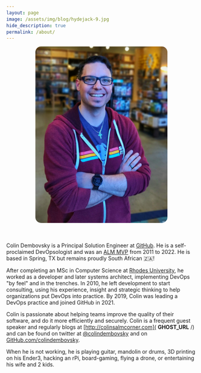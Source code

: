 ```yaml
---
layout: page
image: /assets/img/blog/hydejack-9.jpg
hide_description: true
permalink: /about/
---
```

<div style="text-align: center">
    <img src="/assets/images/2020/4/23177_profile_mox.jpg" alt loading="lazy" width="350" style="border-radius: 15px;">
</div>

<br/><br/>
Colin Dembovsky is a Principal Solution Engineer at [GitHub](https://github.com). He is a self-proclaimed DevOpsologist and was an [ALM MVP](https://mvp.microsoft.com/en-us/mvp/Colin%20Dembovsky-4034924) from 2011 to 2022. He is based in Spring, TX but remains proudly South African 🇿🇦!

After completing an MSc in Computer Science at [Rhodes University](http://www.ru.ac.za/), he worked as a developer and later systems architect, implementing DevOps "by feel" and in the trenches. In 2010, he left development to start consulting, using his experience, insight and strategic thinking to help organizations put DevOps into practice. By 2019, Colin was leading a DevOps practice and joined GitHub in 2021.

Colin is passionate about helping teams improve the quality of their software, and do it more efficiently and securely. Colin is a frequent guest speaker and regularly blogs at [http://colinsalmcorner.com]( __GHOST_URL__ /) and can be found on twitter at [@colindembovsky](https://twitter.com/colindembovsky) and on [GitHub.com/colindembovsky](https://github.com/colindembovsky).

When he is not working, he is playing guitar, mandolin or drums, 3D printing on his Ender3, hacking an rPi, board-gaming, flying a drone, or entertaining his wife and 2 kids.
